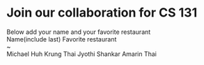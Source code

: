 # Join our collaboration for CS 131
Below add your name and your favorite restaurant
<br>
Name(include last)      Favorite restaurant <br>
~                                                       
Michael Huh                Krung Thai
Jyothi Shankar             Amarin Thai 
